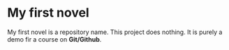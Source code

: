 # My first novel
My first novel is a repository name. This project does nothing. It is purely a demo fir a course on **Git/Github**.